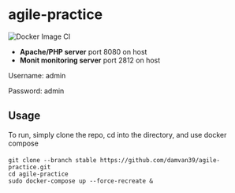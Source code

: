 # agile-practice
![Docker Image CI](https://github.com/damvan39/agile-practise/workflows/Docker%20Image%20CI/badge.svg)
- **Apache/PHP server** port 8080 on host
- **Monit monitoring server** port 2812 on host

Username: admin

Password: admin
## Usage
To run, simply clone the repo, cd into the directory, and use docker compose
#### 
````
git clone --branch stable https://github.com/damvan39/agile-practice.git
cd agile-practice
sudo docker-compose up --force-recreate &
````
